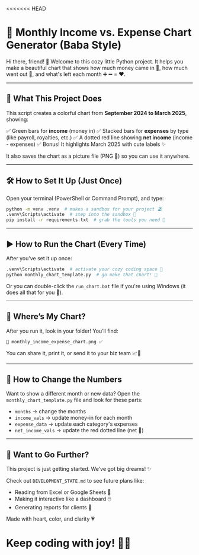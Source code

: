<<<<<<< HEAD
# 🌟 Monthly Income vs. Expense Chart Generator (Baba Style)

Hi there, friend! 👋 Welcome to this cozy little Python project. It helps you make a beautiful chart that shows how much money came in 💚, how much went out 💸, and what's left each month ➕ ➖ = ❤️.

---

## 🎯 What This Project Does

This script creates a colorful chart from **September 2024 to March 2025**, showing:

✅ Green bars for **income** (money in)
✅ Stacked bars for **expenses** by type (like payroll, royalties, etc.)
✅ A dotted red line showing **net income** (income - expenses)
✅ Bonus! It highlights March 2025 with cute labels ✨

It also saves the chart as a picture file (PNG 📸) so you can use it anywhere.

---

## 🛠️ How to Set It Up (Just Once)

Open your terminal (PowerShell or Command Prompt), and type:

```bash
python -m venv .venv  # makes a sandbox for your project 🏖️
.venv\Scripts\activate  # step into the sandbox 🧼
pip install -r requirements.txt  # grab the tools you need 🎨
```

---

## ▶️ How to Run the Chart (Every Time)

After you’ve set it up once:

```bash
.venv\Scripts\activate  # activate your cozy coding space 🧘
python monthly_chart_template.py  # go make that chart! 🎉
```

Or you can double-click the `run_chart.bat` file if you're using Windows (it does all that for you 🤖).

---

## 💾 Where’s My Chart?

After you run it, look in your folder! You’ll find:

```
📄 monthly_income_expense_chart.png ✅
```

You can share it, print it, or send it to your biz team 📈💌

---

## 🧙 How to Change the Numbers

Want to show a different month or new data?
Open the `monthly_chart_template.py` file and look for these parts:

- `months` → change the months
- `income_vals` → update money-in for each month
- `expense_data` → update each category's expenses
- `net_income_vals` → update the red dotted line (net 💖)

---

## 🧠 Want to Go Further?
This project is just getting started. We’ve got big dreams! ✨

Check out `DEVELOPMENT_STATE.md` to see future plans like:
- Reading from Excel or Google Sheets 📄
- Making it interactive like a dashboard 🖱️
- Generating reports for clients 💼

Made with heart, color, and clarity 💗

Keep coding with joy! 🧸✨
======
